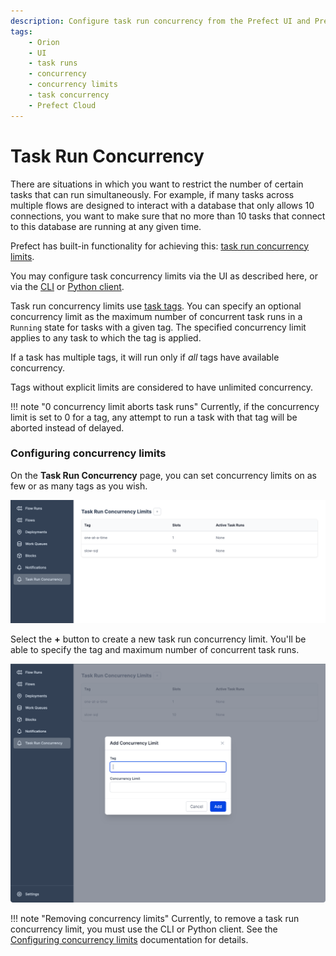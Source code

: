 ```yaml
---
description: Configure task run concurrency from the Prefect UI and Prefect Cloud.
tags:
    - Orion
    - UI
    - task runs
    - concurrency
    - concurrency limits
    - task concurrency
    - Prefect Cloud
---
```


# Task Run Concurrency

There are situations in which you want to restrict the number of certain tasks that can run simultaneously. For example, if many tasks across multiple flows are designed to interact with a database that only allows 10 connections, you want to make sure that no more than 10 tasks that connect to this database are running at any given time.

Prefect has built-in functionality for achieving this: [task run concurrency limits](/concepts/tasks/#task-run-concurrency-limits).

You may configure task concurrency limits via the UI as described here, or via the [CLI](/concepts/tasks/#cli) or [Python client](/concepts/tasks/#python-client).

Task run concurrency limits use [task tags](/concepts/tasks/#tags). You can specify an optional concurrency limit as the maximum number of concurrent task runs in a `Running` state for tasks with a given tag. The specified concurrency limit applies to any task to which the tag is applied.

If a task has multiple tags, it will run only if _all_ tags have available concurrency. 

Tags without explicit limits are considered to have unlimited concurrency.

!!! note "0 concurrency limit aborts task runs"
    Currently, if the concurrency limit is set to 0 for a tag, any attempt to run a task with that tag will be aborted instead of delayed.

### Configuring concurrency limits

On the **Task Run Concurrency** page, you can set concurrency limits on as few or as many tags as you wish. 

![Viewing task run concurrency limits in the Prefect Orion UI](../img/ui/task-run-concurrency.png)

Select the **+** button to create a new task run concurrency limit. You'll be able to specify the tag and maximum number of concurrent task runs.

![Adding a new task run concurrency limit in the Prefect Orion UI](../img/ui/add-concurrency-limit.png)

!!! note "Removing concurrency limits"
    Currently, to remove a task run concurrency limit, you must use the CLI or Python client. See the [Configuring concurrency limits](/concepts/tasks/#configuring-concurrency-limits) documentation for details.